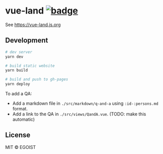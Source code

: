 # vue-land [![badge](https://img.shields.io/discord/325477692906536972.svg)](https://vue-land.js.org)

See https://vue-land.js.org

## Development

```bash
# dev server
yarn dev

# build static website
yarn build

# build and push to gh-pages
yarn deploy
```

To add a QA:

- Add a markdown file in `./src/markdown/q-and-a` using `:id-:persons.md` format.
- Add a link to the QA in `./src/views/QandA.vue`. (TODO: make this automatic)

## License

MIT &copy; EGOIST
